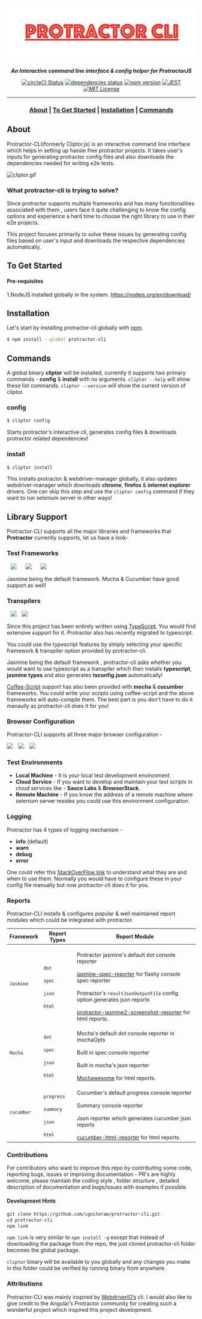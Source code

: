 <p align="center">
<img src= "./images/protractor-cli.png" height=150 alt="protractor-cli.png"/>
</p>

<p align="center">
   <i><strong>An Interactive command line interface & config helper for ProtractorJS</strong></i>
<p>

<p align="center">
<a href="https://circleci.com/gh/igniteram/protractor-cli/tree/master"><img alt="circleCI Status" src="https://circleci.com/gh/igniteram/protractor-cli/tree/master.svg?style=shield"></a>
<a href="https://david-dm.org/igniteram/protractor-cli"><img alt="dependencies status" src="https://david-dm.org/igniteram/protractor-cli/status.svg"></a>
<a href="https://badge.fury.io/js/cliptor"><img src="https://badge.fury.io/js/cliptor.svg" alt="npm version" height="18"></a>
<a href="https://github.com/facebook/jest"><img alt="JEST" src="https://img.shields.io/badge/tested_with-jest-99424f.svg"></a>
<a href="https://opensource.org/licenses/MIT"><img alt="MIT License" src="https://img.shields.io/dub/l/vibe-d.svg"></a>
</p>

---

### <p align="center"> [About](#about) **|** [To Get Started](#to-get-started) **|** [Installation](#installation) **|** [Commands](#commands) </p>

## About

Protractor-CLI(formerly Cliptor.js) is an interactive command line interface which helps in setting up hassle free protractor projects. It takes user's inputs for generating protractor config files and also downloads the dependencies needed for writing e2e tests.

<p>
  <img src="./images/cliptor.gif" alt="cliptor.gif"/>
</p>

### What protractor-cli is trying to solve?

Since protractor supports multiple frameworks and has many functionalities associated with them , users face it quite challenging to know the config options and experience a hard time to choose the right library to use in their e2e projects. 

This project focuses primarily to solve these issues by generating config files based on user's input and downloads the respective dependencies automatically.

## To Get Started

#### Pre-requisites
1.NodeJS installed globally in the system.
https://nodejs.org/en/download/

## Installation

Let's start by installing protractor-cli globally with [npm](https://www.npmjs.com/).

```sh
$ npm install --global protractor-cli
```
## Commands

A global binary **cliptor** will be installed, currently it supports two primary commands - **config** & **install** with no arguments.
`cliptor --help` will show these list commands. `cliptor --version` will show the current version of cliptor. 

### config

```sh
$ cliptor config
```
Starts protractor's interactive cli, generates config files & downloads protractor related dependencies!

### install

```sh
$ cliptor install
```
This installs protractor & webdriver-manager globally, it also updates webdriver-manager which downloads **chrome**, **firefox** & **internet explorer** drivers. One can skip this step and use the `cliptor config` command if they want to run selenium server in other ways!

## Library Support

Protractor-CLI supports all the major libraries and frameworks that **Protractor** currently supports, let us have a look-

### Test Frameworks

<a href="https://jasmine.github.io/"><img style="padding:0px 10px;" src="./images/jasmine.png" height=60></a>
<a href="https://mochajs.org/"><img style="padding:0px 10px;" src="./images/mocha.svg" height=60></a>
<a href="https://github.com/cucumber/cucumber-js"><img style="padding:0px 10px;" src="./images/cucumberjs.png" height=60></a>

Jasmine being the default framework. Mocha & Cucumber have good support as well!

### Transpilers

<div>
<img style="padding:0px 10px;" src="./images/typescript.png" height=60>
<img src="./images/coffeeScript.png" height=70>
</div>


Since this project has been entirely written using [TypeScript](https://www.typescriptlang.org/). You would find extensive support for it. Protractor also has recently migrated to typescript.

You could use the typescript features by simply selecting your specific framework & transpiler option provided by protractor-cli. 

Jasmine being the default framework , protractor-cli asks whether you would want to use typescript as a transpiler which then installs **typescript**, **jasmine types** and also generates **tsconfig.json** automatically!

[Coffee-Script](http://coffeescript.org/) support has also been provided with **mocha** & **cucumber** frameworks. You could write your scripts using coffee-script and the above frameworks will auto-compile them. The best part is you don't have to do it manaully as protractor-cli does it for you!

### Browser Configuration

Protractor-CLI supports all three major browser configuration -

<div class="images" >
<img style="float:right margin:0px 10px;" src="./images/chrome.png" height=50>
<img style="padding:0px 10px;" src="./images/firefox.jpg" height=50>
<img src="./images/IE.jpg" height=50>
</div>

### Test Environments

* **Local Machine** - It is your local test development environment
* **Cloud Service** - If you want to develop and maintain your test scripts in cloud services like - **Sauce Labs** & **BrowserStack**.
* **Remote Machine** - If you know the address of a remote machine where selenium server resides you could use this environment configuration.

### Logging

Protractor has 4 types of logging mechanism -

* **info** (default)
* **warn**
* **debug**
* **error**

One could refer this [StackOverFlow link](https://stackoverflow.com/questions/2031163/when-to-use-the-different-log-levels) to understand what they are and when to use them. Normally you would have to configure these in your config file manually but now protractor-cli does it for you.

### Reports

Protractor-CLI installs & configures popular & well maintained report modules which could be integrated with protractor.

Framework | Report Types | Report Module
---       | ---          | ---          
| `Jasmine` |<br>`dot`</br><br>`spec`</br>  <br>`json`</br><br>`html`</br>|<br>Protractor jasmine's default dot console reporter</br><br>[jasmine-spec-reporter](https://github.com/bcaudan/jasmine-spec-reporter) for flashy console spec reporter</br><br>Protractor's `resultJsonOutputFile` config option generates json reports</br><br>[protractor-jasmine2-screenshot-reporter](protractor-jasmine2-screenshot-reporter) for html reports. </br>
| `Mocha` |<br>`dot`</br><br>`spec`</br>  <br>`json`</br><br>`html`</br>|<br>Mocha's default dot console reporter in mochaOpts</br><br>Built in spec console reporter </br><br>Built in mocha's json reporter</br><br>[Mochawesome](https://github.com/adamgruber/mochawesome) for html reports.
| `cucumber` |<br>`progress`</br><br>`summary`</br>  <br>`json`</br><br>`html`</br>|<br>Cucumber's default progress console reporter</br><br>Summary console reporter</br><br>Json reporter which generates cucumber json reports</br><br>[cucumber-html-reporter](https://github.com/gkushang/cucumber-html-reporter) for html reports.

### Contributions

For contributors who want to improve this repo by contributing some code, reporting bugs, issues or improving documentation - PR's are highly welcome, please maintain the coding style , folder structure , detailed description of documentation and bugs/issues with examples if possible.

#### Development Hints

```
git clone https://github.com/igniteram/protractor-cli.git
cd protractor-cli
npm link
```

`npm link` is very similar to `npm install -g` except that instead of downloading the package from the repo, the just cloned protractor-cli folder becomes the global package.

`cliptor` binary will be available to you globally and any changes you make in this folder could be verified by running binary from anywhere.

### Attributions

Protractor-CLI was mainly inspired by [WebdriverIO’s](https://github.com/webdriverio/webdriverio) cli. I would also like to give credit to the Angular’s Protractor community for creating such a wonderful project which inspired this project development.